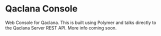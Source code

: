 # Qaclana Console

Web Console for Qaclana. This is built using Polymer and talks directly to the Qaclana Server REST API. More info coming soon.